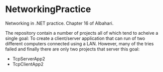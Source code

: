 # NetworkingPractice
Networking in .NET practice. Chapter 16 of Albahari.

The repository contain a number of projects all of which tend to acheive a single goal: To create a client/server application that can run of two different computers connected using a LAN.
However, many of the tries failed and finally there are only two projects that server this goal:

 - TcpServerApp2
 - TcpClientApp2
